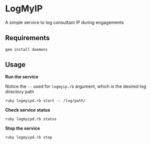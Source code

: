 # LogMyIP
A simple service to log consultant IP during engagements 

## Requirements 

```
gem install daemons
```



## Usage

**Run the service**

Notice the `--` used for `logmyip.rb` argument, which is the desired log directory path

```
ruby logmyipd.rb start -- /log/path/
```



**Check service status**

```
ruby logmyipd.rb status
```



**Stop the service**

```
ruby logmyipd.rb stop
```

